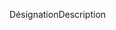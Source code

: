 <span data-ttu-id="b43dc-101">Désignation</span><span class="sxs-lookup"><span data-stu-id="b43dc-101">Description</span></span>
